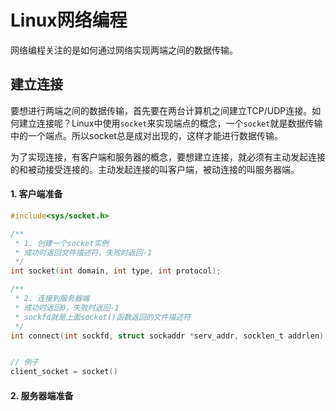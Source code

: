 # Linux网络编程

网络编程关注的是如何通过网络实现两端之间的数据传输。



## 建立连接

要想进行两端之间的数据传输，首先要在两台计算机之间建立TCP/UDP连接。如何建立连接呢？Linux中使用```socket```来实现端点的概念，一个```socket```就是数据传输中的一个端点。所以socket总是成对出现的，这样才能进行数据传输。

为了实现连接，有客户端和服务器的概念，要想建立连接，就必须有主动发起连接的和被动接受连接的。主动发起连接的叫客户端，被动连接的叫服务器端。



#### 1. 客户端准备



```c
#include<sys/socket.h>

/**
 * 1. 创建一个socket实例
 * 成功时返回文件描述符，失败时返回-1
 */
int socket(int domain, int type, int protocol);

/**
 * 2. 连接到服务器端
 * 成功时返回0，失败时返回-1
 * sockfd就是上面socket()函数返回的文件描述符
 */
int connect(int sockfd, struct sockaddr *serv_addr, socklen_t addrlen);


// 例子
client_socket = socket()
```





#### 2. 服务器端准备

